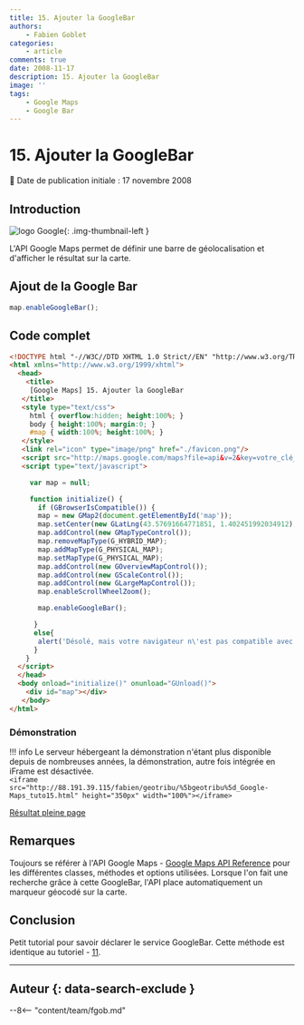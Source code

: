 ```yaml
---
title: 15. Ajouter la GoogleBar
authors:
    - Fabien Goblet
categories:
    - article
comments: true
date: 2008-11-17
description: 15. Ajouter la GoogleBar
image: ''
tags:
    - Google Maps
    - Google Bar
---
```


# 15. Ajouter la GoogleBar

:calendar: Date de publication initiale : 17 novembre 2008

## Introduction

![logo Google](https://cdn.geotribu.fr/img/logos-icones/entreprises_association/google/google.webp "logo Google"){: .img-thumbnail-left }

L'API Google Maps permet de définir une barre de géolocalisation et d'afficher le résultat sur la carte.  

## Ajout de la Google Bar

```javascript
map.enableGoogleBar();
```

## Code complet

```html
<!DOCTYPE html "-//W3C//DTD XHTML 1.0 Strict//EN" "http://www.w3.org/TR/xhtml1/DTD/xhtml1-strict.dtd">
<html xmlns="http://www.w3.org/1999/xhtml">
  <head>
    <title>
     [Google Maps] 15. Ajouter la GoogleBar
   </title>
   <style type="text/css">
     html { overflow:hidden; height:100%; }
     body { height:100%; margin:0; }
     #map { width:100%; height:100%; }
   </style>
   <link rel="icon" type="image/png" href="./favicon.png"/>
   <script src="http://maps.google.com/maps?file=api&v=2&key=votre_clé_ici" type="text/javascript"></script>
   <script type="text/javascript">

     var map = null;

     function initialize() {
       if (GBrowserIsCompatible()) {
       map = new GMap2(document.getElementById('map'));
       map.setCenter(new GLatLng(43.57691664771851, 1.402451992034912),15);
       map.addControl(new GMapTypeControl());
       map.removeMapType(G_HYBRID_MAP);
       map.addMapType(G_PHYSICAL_MAP);
       map.setMapType(G_PHYSICAL_MAP);
       map.addControl(new GOverviewMapControl());
       map.addControl(new GScaleControl());
       map.addControl(new GLargeMapControl());
       map.enableScrollWheelZoom();

       map.enableGoogleBar();

      }
      else{
       alert('Désolé, mais votre navigateur n\'est pas compatible avec Google Maps');
      }
    }
  </script>
  </head>
  <body onload="initialize()" onunload="GUnload()">
    <div id="map"></div>
   </body>
</html>
```  

### Démonstration

!!! info
    Le serveur hébergeant la démonstration n'étant plus disponible depuis de nombreuses années, la démonstration, autre fois intégrée en iFrame est désactivée.  
    `<iframe src="http://88.191.39.115/fabien/geotribu/%5bgeotribu%5d_Google-Maps_tuto15.html" height="350px" width="100%"></iframe>`

[Résultat pleine page](http://88.191.39.115/fabien/geotribu/%5bgeotribu%5d_Google-Maps_tuto15.html)

## Remarques

Toujours se référer à l'API Google Maps - [Google Maps API Reference](http://code.google.com/apis/maps/documentation/reference.html) pour les différentes classes, méthodes et options utilisées.
Lorsque l'on fait une recherche grâce à cette GoogleBar, l'API place automatiquement un marqueur géocodé sur la carte.

## Conclusion

Petit tutorial pour savoir déclarer le service GoogleBar.
Cette méthode est identique au tutoriel - [11](2008-09-07_11-geocoder-une-adresse.md).

----

## Auteur {: data-search-exclude }

--8<-- "content/team/fgob.md"
